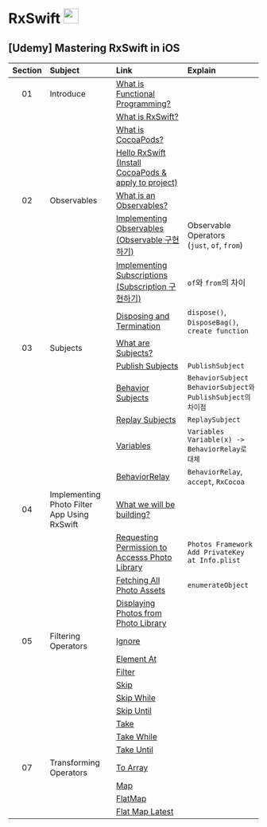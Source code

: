 # RxSwift <img src="https://user-images.githubusercontent.com/92699723/193454894-e169b5ff-abde-4862-be21-627aa667817b.png" width="30" height="30">

## [Udemy] Mastering RxSwift in iOS
|Section|Subject|Link|Explain|
|:-:|:--|:--|:--|   
|01|Introduce|[What is Functional Programming?](Mastering%20RxSwift%20in%20iOS/Section1.%20Introduce/What%20is%20Functional%20Programming?.md)|   
|||[What is RxSwift?](Mastering%20RxSwift%20in%20iOS/Section1.%20Introduce/What%20is%20RxSwift.md)|
|||[What is CocoaPods?](https://github.com/JasonLee0223/RxSwift/blob/main/Mastering%20RxSwift%20in%20iOS/Section1.%20Introduce/What%20is%20CocoaPods%3F.md)|
|||[Hello RxSwift (Install CocoaPods & apply to project)](Mastering%20RxSwift%20in%20iOS/Section1.%20Introduce/Hello%20RxSwift.md)|
|02|Observables|[What is an Observables?](https://github.com/JasonLee0223/RxSwift/blob/main/Mastering%20RxSwift%20in%20iOS/Section2.%20Observable/What%20is%20an%20Observable%3F.md)|
|||[Implementing Observables (Observable 구현하기)](Mastering%20RxSwift%20in%20iOS/Section2.%20Observable/Implementing%20Observables.md)|Observable Operators <br />(`just`, `of`, `from`)|   
|||[Implementing Subscriptions (Subscription 구현하기)](Mastering%20RxSwift%20in%20iOS/Section2.%20Observable/Implementing%20Subscriptions.md)| `of`와 `from`의 차이|
|||[Disposing and Termination](Mastering%20RxSwift%20in%20iOS/Section2.%20Observable/Disposing%20and%20Terminating.md)|`dispose()`, `DisposeBag()`, `create function`
|03|Subjects|[What are Subjects?](https://github.com/JasonLee0223/RxSwift/blob/main/Mastering%20RxSwift%20in%20iOS/Section3.%20Subjects/What%20are%20Subjects%3F.md)|
|||[Publish Subjects](Mastering%20RxSwift%20in%20iOS/Section3.%20Subjects/Publish%20Subjects.md)|`PublishSubject`|
|||[Behavior Subjects](Mastering%20RxSwift%20in%20iOS/Section3.%20Subjects/Behavior%20Subjects.md)|`BehaviorSubject` <br /> `BehaviorSubject와 PublishSubject의 차이점`|
|||[Replay Subjects](Mastering%20RxSwift%20in%20iOS/Section3.%20Subjects/Replay%20Subjects.md)|`ReplaySubject`|
|||[Variables](Mastering%20RxSwift%20in%20iOS/Section3.%20Subjects/Variables.md)|`Variables` <br /> `Variable(x) -> BehaviorRelay로 대체`|
|||[BehaviorRelay](Mastering%20RxSwift%20in%20iOS/Section3.%20Subjects/BehaviorRelay.md)|`BehaviorRelay`, `accept`, `RxCocoa`|
|04|Implementing Photo Filter App Using RxSwift|[What we will be building?](https://github.com/JasonLee0223/RxSwift/blob/main/Mastering%20RxSwift%20in%20iOS/Section4.%20Implementing%20Photo%20Filter%20App%20Using%20RxSwift/What%20we%20will%20be%20building%3F.md)|
|||[Requesting Permission to Accesss Photo Library](Mastering%20RxSwift%20in%20iOS/Section4.%20Implementing%20Photo%20Filter%20App%20Using%20RxSwift/Requesting%20Permission%20to%20Access%20Photo%20Library.md)|`Photos Framework` <br /> `Add PrivateKey at Info.plist`
|||[Fetching All Photo Assets](Mastering%20RxSwift%20in%20iOS/Section4.%20Implementing%20Photo%20Filter%20App%20Using%20RxSwift/Fetching%20All%20Photo%20Assets.md)|`enumerateObject`
|||[Displaying Photos from Photo Library](Mastering%20RxSwift%20in%20iOS/Section4.%20Implementing%20Photo%20Filter%20App%20Using%20RxSwift/Displaying%20Photos%20from%20Photo%20Library.md)|
|05|Filtering Operators|[Ignore](Mastering%20RxSwift%20in%20iOS/Section5.%20Filtering%20Operator/Ignore.md)|
|||[Element At](Mastering%20RxSwift%20in%20iOS/Section5.%20Filtering%20Operator/Element%20At.md)|
|||[Filter](Mastering%20RxSwift%20in%20iOS/Section5.%20Filtering%20Operator/Filter.md)|
|||[Skip](Mastering%20RxSwift%20in%20iOS/Section5.%20Filtering%20Operator/Skip.md)|
|||[Skip While](Mastering%20RxSwift%20in%20iOS/Section5.%20Filtering%20Operator/Skip%20While.md)|
|||[Skip Until](Mastering%20RxSwift%20in%20iOS/Section5.%20Filtering%20Operator/Skip%20Until.md)|
|||[Take](Mastering%20RxSwift%20in%20iOS/Section5.%20Filtering%20Operator/Take.md)|
|||[Take While](Mastering%20RxSwift%20in%20iOS/Section5.%20Filtering%20Operator/Take%20While.md)|
|||[Take Until](Mastering%20RxSwift%20in%20iOS/Section5.%20Filtering%20Operator/Take%20Until.md)|
|07|Transforming Operators|[To Array](Mastering%20RxSwift%20in%20iOS/Section7.%20Transforming%20Operators/To%20Array.md)|
|||[Map](Mastering%20RxSwift%20in%20iOS/Section7.%20Transforming%20Operators/Map.md)|
|||[FlatMap](Mastering%20RxSwift%20in%20iOS/Section7.%20Transforming%20Operators/Flat%20Map.md)|
|||[Flat Map Latest](Mastering%20RxSwift%20in%20iOS/Section7.%20Transforming%20Operators/Flat%20Map%20Latest.md)|